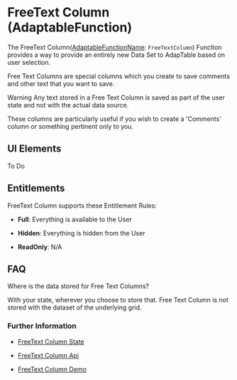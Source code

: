 # FreeText Column (AdaptableFunction)

The FreeText Column([AdaptableFunctionName](https://api.adaptabletools.com/modules/_src_predefinedconfig_common_types_.html#adaptablefunctionname): `FreeTextColumn`) Function provides a way to provide an entirely new Data Set to AdapTable based on user selection.

Free Text Columns are special columns which you create to save comments and other text that you want to save.

Warning
Any text stored in a Free Text Column is saved as part of the user state and not with the actual data source.

These columns are particularly useful if you wish to create a 'Comments' column or something pertinent only to you.



## UI Elements
To Do

## Entitlements
FreeText Column supports these Entitlement Rules:

- **Full**: Everything is available to the User

- **Hidden**: Everything is hidden from the User

- **ReadOnly**: N/A

## FAQ
Where is the data stored for Free Text Columns?

With your state, wherever you choose to store that. Free Text Column is not stored with the dataset of the underlying grid.

### Further Information

- [FreeText Column State](https://api.adaptabletools.com/interfaces/_src_predefinedconfig_freetextcolumnstate_.freetextcolumnstate.html)

- [FreeText Column Api](https://api.adaptabletools.com/interfaces/_src_api_freetextcolumnapi_.freetextcolumnapi.html)

- [FreeText Column Demo](https://demo.adaptabletools.com/column/aggridfreetextcolumndemo)

